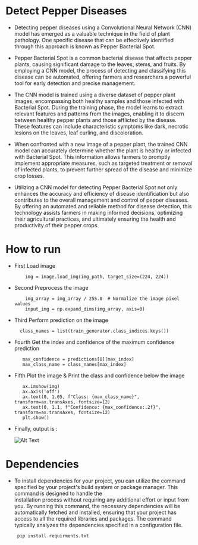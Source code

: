 # Detect Pepper  Diseases
- Detecting pepper diseases using a Convolutional Neural Network (CNN) model has emerged as a valuable technique in the field of plant pathology.
  One specific disease that can be effectively identified through this approach is known as Pepper Bacterial Spot.



- Pepper Bacterial Spot is a common bacterial disease that affects pepper plants, causing significant damage to the leaves,
  stems, and fruits. By employing a CNN model, the process of detecting and classifying this disease can be automated, offering farmers and researchers
  a powerful tool for early detection and precise management.



- The CNN model is trained using a diverse dataset of pepper plant images, encompassing both healthy samples and those infected with Bacterial Spot.
  During the training phase, the model learns to extract relevant features and patterns from the images, enabling it to discern between healthy pepper plants
  and those afflicted by the disease. These features can include characteristic symptoms like dark, necrotic lesions on the leaves, leaf curling, and discoloration.


 
- When confronted with a new image of a pepper plant, the trained CNN model can accurately determine whether the plant is healthy or infected with Bacterial Spot.
  This information allows farmers to promptly implement appropriate measures, such as targeted treatment or removal of infected plants,
  to prevent further spread of the disease and minimize crop losses.


- Utilizing a CNN model for detecting Pepper Bacterial Spot not only enhances the accuracy and efficiency of disease identification but also
  contributes to the overall management and control of pepper diseases. By offering an automated and reliable method for disease detection,
  this technology assists farmers in making informed decisions, optimizing their agricultural practices, and ultimately ensuring the health and
  productivity of their pepper crops.

 
# How to run 
 - First Load image
   ``` img_path = "PathImage"
       img = image.load_img(img_path, target_size=(224, 224))
    ```
 - Second Preprocess the image
   ``` img_array = image.img_to_array(img)
       img_array = img_array / 255.0  # Normalize the image pixel values
       input_img = np.expand_dims(img_array, axis=0)
   ```
 - Third Perform prediction on the image
   ```predictions = model.predict(input_img)
     class_names = list(train_generator.class_indices.keys())
   ```
 - Fourth  Get the index and confidence of the maximum confidence prediction
   ```max_index = np.argmax(predictions[0])
      max_confidence = predictions[0][max_index]
      max_class_name = class_names[max_index]
   ```
 - Fifth Plot the image & Print the class and confidence below the image
   ```fig, ax = plt.subplots()
      ax.imshow(img)
      ax.axis('off')
      ax.text(0, 1.05, f"Class: {max_class_name}", transform=ax.transAxes, fontsize=12)
      ax.text(0, 1.1, f"Confidence: {max_confidence:.2f}", transform=ax.transAxes, fontsize=12)
      plt.show()
    ```

   
 - Finally, output is :


   ![Alt Text](Images/output.png)


# Dependencies
 - To install dependencies for your project, you can utilize the command specified by your project's build system or package manager. This command is designed to handle the   
   installation process without requiring any additional effort or input from you. By running this command, the necessary dependencies will be automatically fetched and installed, 
   ensuring that your project has access to all the required libraries and packages. The command typically analyzes the dependencies specified in a configuration file.

   ```
    pip install requirments.txt
   ```
